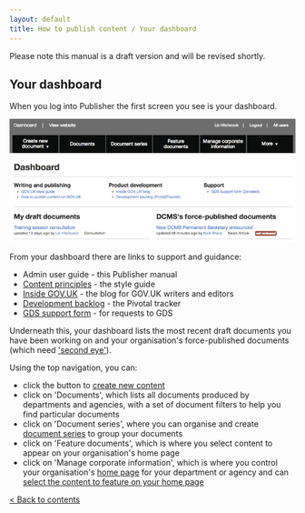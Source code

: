 ```yaml
---
layout: default
title: How to publish content / Your dashboard
---
```


Please note this manual is a draft version and will be revised shortly.

## Your dashboard

When you log into Publisher the first screen you see is your dashboard. 

   ![Start screen 2](start-screen-2.png)

From your dashboard there are links to support and guidance:

* Admin user guide - this Publisher manual 
* [Content principles](https://www.gov.uk/designprinciples/styleguide) - the style guide
* [Inside GOV.UK](https://insidegovuk.blog.gov.uk/) - the blog for GOV.UK writers and editors
* [Development backlog](https://www.pivotaltracker.com/s/projects/367813) - the Pivotal tracker 
* [GDS support form](https://support.production.alphagov.co.uk/) - for requests to GDS

Underneath this, your dashboard lists the most recent draft documents you have been working on and your organisation's force-published documents (which need ['second eye'](http://alphagov.github.io/inside-government-admin-guide/workflow-content/second-pair-of-eyes.html)).

Using the top navigation, you can:

*  click the button to [create new content](http://alphagov.github.io/inside-government-admin-guide/creating-documents/create-a-new-doc.html) 
*  click on 'Documents', which lists all documents produced by departments and agencies, with a set of document filters to help you find particular documents
*  click on 'Document series', where you can organise and create [document series](http://alphagov.github.io/inside-government-admin-guide/organisations-groups/document-series.html) to group your documents
*  click on 'Feature documents', which is where you select content to appear on your organisation's home page
*  click on 'Manage corporate information', which is where you control your organisation's [home page](http://alphagov.github.io/inside-government-admin-guide/organisations-groups/organisation-home-page.html) for your department or agency and can [select the content to feature on your home page](http://alphagov.github.io/inside-government-admin-guide/organisations-groups/feature-documents-home-page.html)

[< Back to contents](http://alphagov.github.io/inside-government-admin-guide/)


   
